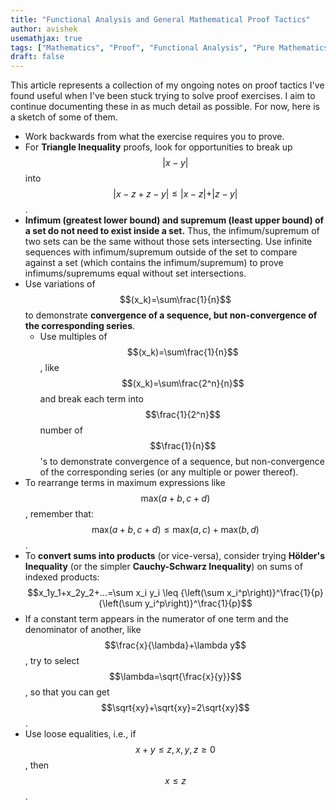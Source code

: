 ```yaml
---
title: "Functional Analysis and General Mathematical Proof Tactics"
author: avishek
usemathjax: true
tags: ["Mathematics", "Proof", "Functional Analysis", "Pure Mathematics"]
draft: false
---
```


This article represents a collection of my ongoing notes on proof tactics I've found useful when I've been stuck trying to solve proof exercises. I aim to continue documenting these in as much detail as possible. For now, here is a sketch of some of them.

- Work backwards from what the exercise requires you to prove.
- For **Triangle Inequality** proofs, look for opportunities to break up $$\vert x-y \vert$$ into $$\vert x-z+z-y\vert \leq \vert x-z \vert + \vert z-y \vert $$.
- **Infimum (greatest lower bound) and supremum (least upper bound) of a set do not need to exist inside a set.** Thus, the infimum/supremum of two sets can be the same without those sets intersecting. Use infinite sequences with infimum/supremum outside of the set to compare against a set (which contains the infimum/supremum) to prove infimums/supremums equal without set intersections.
- Use variations of $$(x_k)=\sum\frac{1}{n}$$ to demonstrate **convergence of a sequence, but non-convergence of the corresponding series**.
  - Use multiples of $$(x_k)=\sum\frac{1}{n}$$, like $$(x_k)=\sum\frac{2^n}{n}$$ and break each term into $$\frac{1}{2^n}$$ number of $$\frac{1}{n}$$'s to demonstrate convergence of a sequence, but non-convergence of the corresponding series (or any multiple or power thereof).
- To rearrange terms in maximum expressions like $$\text{max}(a+b, c+d)$$, remember that: $$\text{max}(a+b, c+d) \leq \text{max}(a,c)+\text{max}(b,d)$$.
- To **convert sums into products** (or vice-versa), consider trying **Hölder's Inequality** (or the simpler **Cauchy-Schwarz Inequality**) on sums of indexed products:  
  $$x_1y_1+x_2y_2+...=\sum x_i y_i \leq {\left(\sum x_i^p\right)}^\frac{1}{p}{\left(\sum y_i^p\right)}^\frac{1}{p}$$
- If a constant term appears in the numerator of one term and the denominator of another, like $$\frac{x}{\lambda}+\lambda y$$, try to select $$\lambda=\sqrt{\frac{x}{y}}$$, so that you can get $$\sqrt{xy}+\sqrt{xy}=2\sqrt{xy}$$.
- Use loose equalities, i.e., if $$x+y \leq z, x,y,z \geq 0$$, then $$x \leq z$$.

